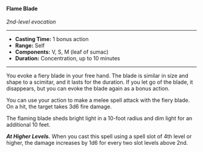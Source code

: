 #### Flame Blade
*2nd-level evocation*
___
- **Casting Time:** 1 bonus action
- **Range:** Self
- **Components:** V, S, M (leaf of sumac)
- **Duration:** Concentration, up to 10 minutes
___
You evoke a fiery blade in your free hand. The blade is similar in size and shape to a scimitar, and it lasts for the duration. If you let go of the blade, it disappears, but you can evoke the blade again as a bonus action.

You can use your action to make a melee spell attack with the fiery blade. On a hit, the target takes 3d6 fire damage.

The flaming blade sheds bright light in a 10-foot radius and dim light for an additional 10 feet.

***At Higher Levels.*** When you cast this spell using a spell slot of 4th level or higher, the damage increases by 1d6 for every two slot levels above 2nd.